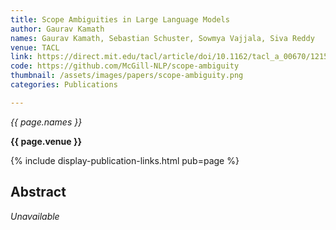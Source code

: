 ```yaml
---
title: Scope Ambiguities in Large Language Models
author: Gaurav Kamath
names: Gaurav Kamath, Sebastian Schuster, Sowmya Vajjala, Siva Reddy
venue: TACL
link: https://direct.mit.edu/tacl/article/doi/10.1162/tacl_a_00670/121540/Scope-Ambiguities-in-Large-Language-Models
code: https://github.com/McGill-NLP/scope-ambiguity
thumbnail: /assets/images/papers/scope-ambiguity.png
categories: Publications

---
```


*{{ page.names }}*

**{{ page.venue }}**

{% include display-publication-links.html pub=page %}

## Abstract

_Unavailable_